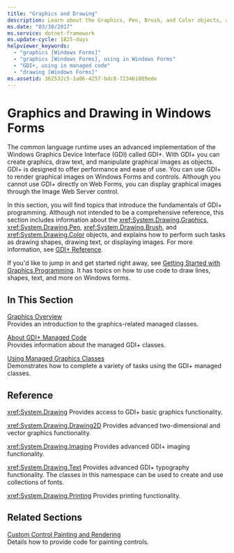 ```yaml
---
title: "Graphics and Drawing"
description: Learn about the Graphics, Pen, Brush, and Color objects, and how to perform such tasks as drawing shapes, drawing text, or displaying images in Windows Forms.
ms.date: "03/30/2017"
ms.service: dotnet-framework
ms.update-cycle: 1825-days
helpviewer_keywords:
  - "graphics [Windows Forms]"
  - "graphics [Windows Forms], using in Windows Forms"
  - "GDI+, using in managed code"
  - "drawing [Windows Forms]"
ms.assetid: 362532c5-1a06-4257-bdc8-723461009ede
---
```

# Graphics and Drawing in Windows Forms

The common language runtime uses an advanced implementation of the Windows Graphics Device Interface (GDI) called GDI+. With GDI+ you can create graphics, draw text, and manipulate graphical images as objects. GDI+ is designed to offer performance and ease of use. You can use GDI+ to render graphical images on Windows Forms and controls. Although you cannot use GDI+ directly on Web Forms, you can display graphical images through the Image Web Server control.

In this section, you will find topics that introduce the fundamentals of GDI+ programming. Although not intended to be a comprehensive reference, this section includes information about the <xref:System.Drawing.Graphics>, <xref:System.Drawing.Pen>, <xref:System.Drawing.Brush>, and <xref:System.Drawing.Color> objects, and explains how to perform such tasks as drawing shapes, drawing text, or displaying images. For more information, see [GDI+ Reference](/windows/desktop/gdiplus/-gdiplus-class-gdi-reference).

If you'd like to jump in and get started right away, see [Getting Started with Graphics Programming](getting-started-with-graphics-programming.md). It has topics on how to use code to draw lines, shapes, text, and more on Windows forms.

## In This Section

[Graphics Overview](graphics-overview-windows-forms.md)\
Provides an introduction to the graphics-related managed classes.

[About GDI+ Managed Code](about-gdi-managed-code.md)\
Provides information about the managed GDI+ classes.

[Using Managed Graphics Classes](using-managed-graphics-classes.md)\
Demonstrates how to complete a variety of tasks using the GDI+ managed classes.

## Reference

<xref:System.Drawing>
Provides access to GDI+ basic graphics functionality.

<xref:System.Drawing.Drawing2D>
Provides advanced two-dimensional and vector graphics functionality.

<xref:System.Drawing.Imaging>
Provides advanced GDI+ imaging functionality.

<xref:System.Drawing.Text>
Provides advanced GDI+ typography functionality. The classes in this namespace can be used to create and use collections of fonts.

<xref:System.Drawing.Printing>
Provides printing functionality.

## Related Sections

[Custom Control Painting and Rendering](../controls/custom-painting-drawing.md)\
Details how to provide code for painting controls.
